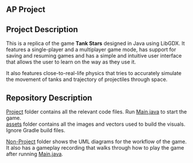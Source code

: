 ## AP Project

Project Description
----
This is a replica of the game **Tank Stars** designed in Java using LibGDX. It features a single-player and a multiplayer game mode, has support for saving and resuming games and has a simple and intuitive user interface that allows the user to learn on the way as they use it.  

It also features close-to-real-life physics that tries to accurately simulate the movement of tanks and trajectory of projectiles through space.  

Repository Description
----
[Project](https://github.com/latentghost/AP_Project/tree/main/Project) folder contains all the relevant code files. Run [Main.java](https://github.com/latentghost/AP_Project/blob/main/Project/core/src/com/tankstars/Main.java) to start the game.  
[assets](https://github.com/latentghost/AP_Project/tree/main/Project/assets) folder contains all the images and vectors used to build the visuals.
Ignore Gradle build files.  

[Non-Project](https://github.com/latentghost/AP_Project/tree/main/Non_Project) folder shows the UML diagrams for the workflow of the game.  
It also has a gameplay recording that walks through how to play the game after running [Main.java](https://github.com/latentghost/AP_Project/blob/main/Project/core/src/com/tankstars/Main.java).
